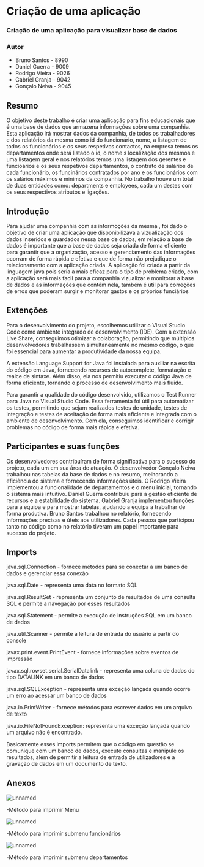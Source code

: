 # Criação de uma aplicação
### Criação de uma aplicação para visualizar base de dados
### Autor
* Bruno Santos - 8990
* Daniel Guerra - 9009
* Rodrigo Vieira - 9026
* Gabriel Granja - 9042
* Gonçalo Neiva - 9045

## Resumo
O objetivo deste trabalho é criar uma aplicação para fins educacionais que é uma base de dados que armazena informações sobre uma companhia. Esta aplicação irá mostrar dados da companhia, de todos os trabalhadores e dos relatórios da mesma como id do funcionário, nome, a listagem de todos os funcionários e os seus respetivos contactos, na empresa temos os departamentos onde será listado o id, o nome s localização dos mesmos e uma listagem geral e nos relatórios temos uma listagem dos gerentes e funcioários e os seus respetivos departamentos, o contrato de salários de cada funcionário, os funcinários contratados por ano e os funcionários com os salários máximos e minimos da companhia.
No trabalho houve um total de duas entidades como: departments e employees, cada um destes com os seus respectivos atributos e ligações.

## Introdução
Para ajudar uma companhia com as informoções da mesma , foi dado o objetivo de criar uma aplicação que disponibilizava a vizualização dos dados inseridos e guardados nessa base de dados, em relação a base de dados é importante que a base de dados seja criada de forma eficiente para garantir que a organização, acesso e gerenciamento das informações ocorram de forma rápida e efetiva e que de forma não prejudique o relacionamento com a aplicação criada.
A aplicação foi criada a partir da linguagem java pois seria a mais eficaz para o tipo de problema criado, com a aplicação será mais facil para a companhia vizualizar e monitorar a base de dados e as informações que contém nela, também é util para correções de erros que poderam surgir e monitorar gastos e os próprios funciários

## Extenções
Para o desenvolvimento do projeto, escolhemos utilizar o Visual Studio Code como ambiente integrado de desenvolvimento (IDE). Com a extensão Live Share, conseguimos otimizar a colaboração, permitindo que múltiplos desenvolvedores trabalhassem simultaneamente no mesmo código, o que foi essencial para aumentar a produtividade da nossa equipa.

A extensão Language Support for Java foi instalada para auxiliar na escrita do código em Java, fornecendo recursos de autocomplete, formatação e realce de sintaxe. Além disso, ela nos permitiu executar o código Java de forma eficiente, tornando o processo de desenvolvimento mais fluido.

Para garantir a qualidade do código desenvolvido, utilizamos o Test Runner para Java no Visual Studio Code. Essa ferramenta foi útil para automatizar os testes, permitindo que sejam realizados testes de unidade, testes de integração e testes de aceitação de forma mais eficiente e integrada com o ambiente de desenvolvimento. Com ela, conseguimos identificar e corrigir problemas no código de forma mais rápida e efetiva.

## Participantes e suas funções
Os desenvolvedores contribuíram de forma significativa para o sucesso do projeto, cada um em sua área de atuação. O desenvolvedor  Gonçalo Neiva trabalhou nas tabelas da base de dados e no resumo, melhorando a eficiência do sistema e fornecendo informações úteis. O Rodrigo Vieira implementou a funcionalidade de departamentos e o menu inicial, tornando o sistema mais intuitivo. Daniel Guerra contribuiu para a gestão eficiente de recursos e a estabilidade do sistema. Gabriel Granja implementou funções para a equipa e para mostrar tabelas, ajudando a equipa a trabalhar de forma produtiva. Bruno Santos trabalhou no relatório, fornecendo informações precisas e úteis aos utilizadores. Cada pessoa que participou tanto no código como no relatório tiveram um papel importante para sucesso do projeto.

## Imports
java.sql.Connection - fornece métodos para se conectar a um banco de dados e gerenciar essa conexão

java.sql.Date - representa uma data no formato SQL

java.sql.ResultSet - representa um conjunto de resultados de uma consulta SQL e permite a navegação por esses resultados

java.sql.Statement - permite a execução de instruções SQL em um banco de dados

java.util.Scanner - permite a leitura de entrada do usuário a partir do console

javax.print.event.PrintEvent - fornece informações sobre eventos de impressão

javax.sql.rowset.serial.SerialDatalink - representa uma coluna de dados do tipo DATALINK em um banco de dados

java.sql.SQLException - representa uma exceção lançada quando ocorre um erro ao acessar um banco de dados

java.io.PrintWriter - fornece métodos para escrever dados em um arquivo de texto

java.io.FileNotFoundException: representa uma exceção lançada quando um arquivo não é encontrado.

Basicamente esses imports permitem que o código em questão se comunique com um banco de dados, execute consultas e manipule os resultados, além de permitir a leitura de entrada de utilizadores e a gravação de dados em um documento de texto.

## Anexos

![unnamed](https://github.com/GEscola/Trabalho-Avaliacao-GrupoGranja/assets/134594770/2e356ec1-6799-4c5d-9602-e621db9fbdf2)

-Método para imprimir Menu


![unnamed](https://github.com/GEscola/Trabalho-Avaliacao-GrupoGranja/assets/134594770/72068f88-f805-47d1-81e0-70cc52a7e238)

-Método para imprimir submenu funcionários


![unnamed](https://github.com/GEscola/Trabalho-Avaliacao-GrupoGranja/assets/134594770/dbaa6e72-1f78-4c01-8459-3df0b622fd16)

-Método para imprimir submenu departamentos

